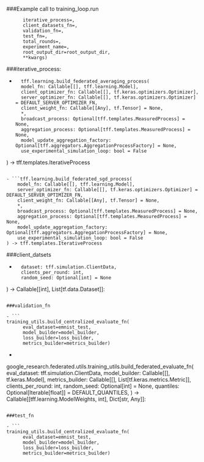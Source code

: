 ###Example call to training_loop.run
```training_loop.run(
      iterative_process=,
      client_datasets_fn=,
      validation_fn=,
      test_fn=,
      total_rounds=,
      experiment_name=,
      root_output_dir=root_output_dir,
      **kwargs)
```

###iterative_process:

- ```
    tff.learning.build_federated_averaging_process(
    model_fn: Callable[[], tff.learning.Model],
    client_optimizer_fn: Callable[[], tf.keras.optimizers.Optimizer],
    server_optimizer_fn: Callable[[], tf.keras.optimizers.Optimizer] = DEFAULT_SERVER_OPTIMIZER_FN,
    client_weight_fn: Callable[[Any], tf.Tensor] = None,
    *,
    broadcast_process: Optional[tff.templates.MeasuredProcess] = None,
    aggregation_process: Optional[tff.templates.MeasuredProcess] = None,
    model_update_aggregation_factory: Optional[tff.aggregators.AggregationProcessFactory] = None,
    use_experimental_simulation_loop: bool = False
) -> tff.templates.IterativeProcess
```

- ```tff.learning.build_federated_sgd_process(
    model_fn: Callable[[], tff.learning.Model],
    server_optimizer_fn: Callable[[], tf.keras.optimizers.Optimizer] = DEFAULT_SERVER_OPTIMIZER_FN,
    client_weight_fn: Callable[[Any], tf.Tensor] = None,
    *,
    broadcast_process: Optional[tff.templates.MeasuredProcess] = None,
    aggregation_process: Optional[tff.templates.MeasuredProcess] = None,
    model_update_aggregation_factory: Optional[tff.aggregators.AggregationProcessFactory] = None,
    use_experimental_simulation_loop: bool = False
) -> tff.templates.IterativeProcess
```

###client_datsets
- ```google_research.federated.utils.training_utils.build_client_datasets_fn(
    dataset: tff.simulation.ClientData,
    clients_per_round: int,
    random_seed: Optional[int] = None
) -> Callable[[int], List[tf.data.Dataset]]:
```

###validation_fn

- ```
training_utils.build_centralized_evaluate_fn(
      eval_dataset=emnist_test,
      model_builder=model_builder,
      loss_builder=loss_builder,
      metrics_builder=metrics_builder)
```

- ```
google_research.federated.utils.training_utils.build_federated_evaluate_fn(
    eval_dataset: tff.simulation.ClientData,
    model_builder: Callable[[], tf.keras.Model],
    metrics_builder: Callable[[], List[tf.keras.metrics.Metric]],
    clients_per_round: int,
    random_seed: Optional[int] = None,
    quantiles: Optional[Iterable[float]] = DEFAULT_QUANTILES,
) -> Callable[[tff.learning.ModelWeights, int], Dict[str, Any]]:
```

###test_fn

- ```
training_utils.build_centralized_evaluate_fn(
      eval_dataset=emnist_test,
      model_builder=model_builder,
      loss_builder=loss_builder,
      metrics_builder=metrics_builder)
```
